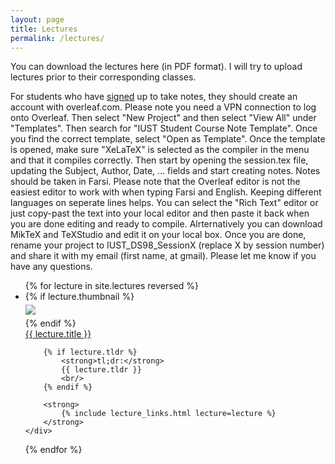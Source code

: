 ```yaml
---
layout: page
title: Lectures
permalink: /lectures/
---
```


You can download the lectures here (in PDF format). I will try to upload lectures prior to their corresponding classes. 

For students who have [signed](https://www.signupgenius.com/go/20f0b4da9a72fa1fa7-note) up to take notes, they should create an account with overleaf.com. Please note you need a VPN connection to log onto Overleaf. Then select "New Project" and then select "View All" under "Templates". Then search for "IUST Student Course Note Template". Once you find the correct template, select "Open as Template". Once the template is opened, make sure "XeLaTeX" is selected as the compiler in the menu and that it compiles correctly. Then start by opening the session.tex file, updating the Subject, Author, Date, ... fields and start creating notes. Notes should be taken in Farsi. Please note that the Overleaf editor is not the easiest editor to work with when typing Farsi and English. Keeping different languages on seperate lines helps. You can select the "Rich Text" editor or just copy-past the text into your local editor and then paste it back when you are done editing and ready to compile. Alrternatively you can download MikTeX and TeXStudio and edit it on your local box. Once you are done, rename your project to IUST_DS98_SessionX (replace X by session number) and share it with my email (first name, at gmail). Please let me know if you have any questions.


<ul id="archive">
{% for lecture in site.lectures reversed %}
<li class="archiveposturl" style="background: transparent">
<div class="lecture-container">
    {% if lecture.thumbnail %}
    <div class="thumbnail">
      <div class="center-cropped" style="margin-top:5px;margin-bottom:5px;background-image: url('{{ lecture.thumbnail | prepend: site.baseurl }}');">
        <img src="{{ lecture.thumbnail | prepend: site.baseurl }}"/>
      </div>
    </div>
    {% endif %}
    <div class="content">
        <span><a href="
            {% if lecture.slides contains '://' %}
              {{ lecture.slides }} 
            {% else %}
              {{ lecture.slides | prepend: site.baseurl }} 
            {% endif %}">{{ lecture.title }}</a>
        </span><br>

        {% if lecture.tldr %}
            <strong>tl;dr:</strong> 
            {{ lecture.tldr }}
            <br/>
        {% endif %}

        <strong>
            {% include lecture_links.html lecture=lecture %}
        </strong>
    </div>
</div>
</li>
{% endfor %}
</ul>